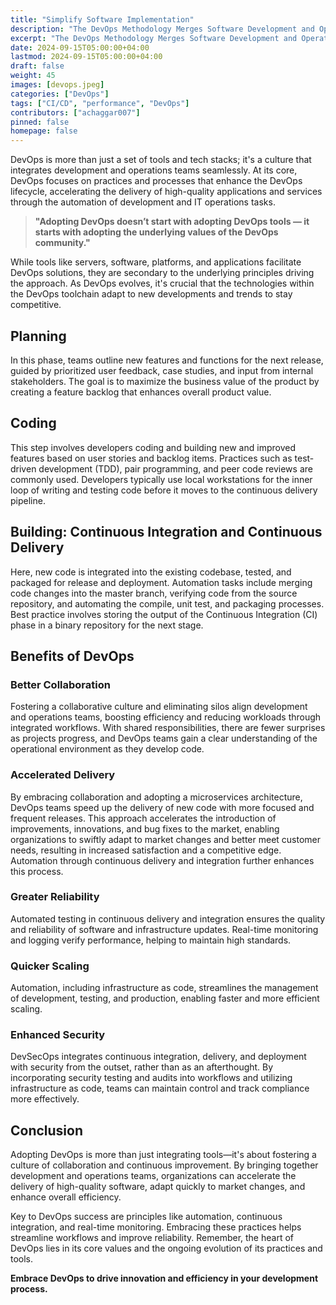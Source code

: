 ```yaml
---
title: "Simplify Software Implementation"
description: "The DevOps Methodology Merges Software Development and Operations"
excerpt: "The DevOps Methodology Merges Software Development and Operations"
date: 2024-09-15T05:00:00+04:00
lastmod: 2024-09-15T05:00:00+04:00
draft: false
weight: 45
images: [devops.jpeg]
categories: ["DevOps"]
tags: ["CI/CD", "performance", "DevOps"]
contributors: ["achaggar007"]
pinned: false
homepage: false
---
```



DevOps is more than just a set of tools and tech stacks; it's a culture that integrates development and operations teams seamlessly. At its core, DevOps focuses on practices and processes that enhance the DevOps lifecycle, accelerating the delivery of high-quality applications and services through the automation of development and IT operations tasks.

> **"Adopting DevOps doesn’t start with adopting DevOps tools — it starts with adopting the underlying values of the DevOps community."**

While tools like servers, software, platforms, and applications facilitate DevOps solutions, they are secondary to the underlying principles driving the approach. As DevOps evolves, it's crucial that the technologies within the DevOps toolchain adapt to new developments and trends to stay competitive.


## Planning

In this phase, teams outline new features and functions for the next release, guided by prioritized user feedback, case studies, and input from internal stakeholders. The goal is to maximize the business value of the product by creating a feature backlog that enhances overall product value.

## Coding

This step involves developers coding and building new and improved features based on user stories and backlog items. Practices such as test-driven development (TDD), pair programming, and peer code reviews are commonly used. Developers typically use local workstations for the inner loop of writing and testing code before it moves to the continuous delivery pipeline.

## Building: Continuous Integration and Continuous Delivery

Here, new code is integrated into the existing codebase, tested, and packaged for release and deployment. Automation tasks include merging code changes into the master branch, verifying code from the source repository, and automating the compile, unit test, and packaging processes. Best practice involves storing the output of the Continuous Integration (CI) phase in a binary repository for the next stage.

## Benefits of DevOps

### Better Collaboration

Fostering a collaborative culture and eliminating silos align development and operations teams, boosting efficiency and reducing workloads through integrated workflows. With shared responsibilities, there are fewer surprises as projects progress, and DevOps teams gain a clear understanding of the operational environment as they develop code.

### Accelerated Delivery

By embracing collaboration and adopting a microservices architecture, DevOps teams speed up the delivery of new code with more focused and frequent releases. This approach accelerates the introduction of improvements, innovations, and bug fixes to the market, enabling organizations to swiftly adapt to market changes and better meet customer needs, resulting in increased satisfaction and a competitive edge. Automation through continuous delivery and integration further enhances this process.

### Greater Reliability

Automated testing in continuous delivery and integration ensures the quality and reliability of software and infrastructure updates. Real-time monitoring and logging verify performance, helping to maintain high standards.

### Quicker Scaling

Automation, including infrastructure as code, streamlines the management of development, testing, and production, enabling faster and more efficient scaling.

### Enhanced Security

DevSecOps integrates continuous integration, delivery, and deployment with security from the outset, rather than as an afterthought. By incorporating security testing and audits into workflows and utilizing infrastructure as code, teams can maintain control and track compliance more effectively.


## Conclusion

Adopting DevOps is more than just integrating tools—it's about fostering a culture of collaboration and continuous improvement. By bringing together development and operations teams, organizations can accelerate the delivery of high-quality software, adapt quickly to market changes, and enhance overall efficiency.

Key to DevOps success are principles like automation, continuous integration, and real-time monitoring. Embracing these practices helps streamline workflows and improve reliability. Remember, the heart of DevOps lies in its core values and the ongoing evolution of its practices and tools.

**Embrace DevOps to drive innovation and efficiency in your development process.**



